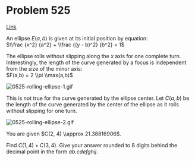# Problem 525

[Link](https://projecteuler.net/problem=525)

An ellipse $E(a, b)$ is given at its initial position by equation:  
$\\frac {x^2} {a^2} + \\frac {(y - b)^2} {b^2} = 1$

The ellipse rolls without slipping along the $x$ axis for one complete turn. Interestingly, the length of the curve generated by a focus is independent from the size of the minor axis:  
$F(a,b) = 2 \\pi \\max(a,b)$

![0525-rolling-ellipse-1.gif](resources/images/0525-rolling-ellipse-1.gif?1678992057)

This is not true for the curve generated by the ellipse center. Let $C(a, b)$ be the length of the curve generated by the center of the ellipse as it rolls without slipping for one turn.

![0525-rolling-ellipse-2.gif](resources/images/0525-rolling-ellipse-2.gif?1678992057)

You are given $C(2, 4) \\approx 21.38816906$.

Find $C(1, 4) + C(3, 4)$. Give your answer rounded to $8$ digits behind the decimal point in the form *ab.cdefghij*.